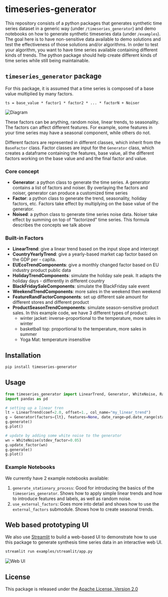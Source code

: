 # timeseries-generator
This repository consists of a python packages that generates synthetic time series dataset in a generic way (under `/timeseries_generator`) and demo notebooks on how to generate synthetic timeseries data (under `/examples`). The goal here is to have non-sensitive data available to demo solutions and test the effectiveness of those solutions and/or algorithms. In order to test your algorithm, you want to have time series available containing different kinds of trends. The python package should help create different kinds of time series while still being maintainable.

## `timeseries_generator` package
For this package, it is assumed that a time series is composed of a base value multiplied by many factors.
```
ts = base_value * factor1 * factor2 * ... * factorN + Noiser
```
![Diagram](figs/diagram.png)


These factors can be anything, random noise, linear trends, to seasonality. The factors can affect different features. For example, some features in your time series may have a seasonal component, while others do not.

Different factors are represented in different classes, which inherit from the `BaseFactor` class. Factor classes are input for the `Generator` class, which creates a dataframe containing the features, base value, all the different factors working on the base value and and the final factor and value.

### Core concept
- **Generator**: a python class to generate the time series. A generator contains a list of factors and noiser. By overlaying the factors and noiser, generator can produce a customized time series
- **Factor**: a python class to generate the trend, seasonality, holiday factors, etc. Factors take effect by multiplying on the base value of the generator.
- **Noised**: a python class to generate time series noise data. Noiser take effect by summing on top of "factorized" time series.
This formula describes the concepts we talk above

### Built-in Factors
- **LinearTrend**: give a linear trend based on the input slope and intercept
- **CountryYearlyTrend**: give a yearly-based market cap factor based on the GDP per - capita. 
- **EUEcoTrendComponents**: give a monthly changed factor based on EU industry product public data
- **HolidayTrendComponents**: simulate the holiday sale peak. It adapts the holiday days - differently in different country
- **BlackFridaySaleComponents**: simulate the BlackFriday sale event
- **WeekendTrendComponents**: more sales in the weekend then weekend
- **FeatureRandFactorComponents**: set up different sale amount for different stores and different product
- **ProductSeasonTrendComponents**: simulate season-sensitive product sales. In this example code, we have 3 different types of product:
    - winter jacket: inverse-proportional to the temperature, more sales in winter
    - basketball top: proportional to the temperature, more sales in summer
    - Yoga Mat: temperature insensitive

## Installation
```sh
pip install timeseries-generator
```

## Usage
``` python
from timeseries_generator import LinearTrend, Generator, WhiteNoise, RandomFeatureFactor
import pandas as pd

# setting up a linear tren
lt = LinearTrend(coef=2.0, offset=1., col_name="my_linear_trend")
g = Generator(factors={lt}, features=None, date_range=pd.date_range(start="01-01-2020", end="01-20-2020"))
g.generate()
g.plot()

# update by adding some white noise to the generator
wn = WhiteNoise(stdev_factor=0.05)
g.update_factor(wn)
g.generate()
g.plot()
```

### Example Notebooks
We currently have 2 example notebooks available:
1. `generate_stationary_process`: Good for introducing the basics of the `timeseries_generator`. Shows how to apply
simple linear trends and how to introduce features and labels, as well as random noise.
1. `use_external_factors`: Goes more into detail and shows how to use the `external_factors` submodule. Shows how to
create seasonal trends.

## Web based prototyping UI
We also use [Streamlit](https://streamlit.io/) to build a web-based UI to demonstrate how to use this package to generate synthesis time series data in an interactive web UI.
``` sh
streamlit run examples/streamlit/app.py
```
![Web UI](figs/webui.png)


## License
This package is released under the [Apache License, Version 2.0](http://www.apache.org/licenses/LICENSE-2.0)
